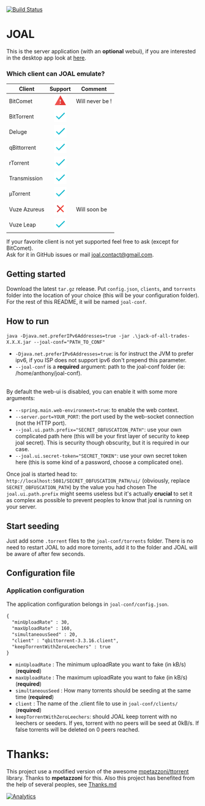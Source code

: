 [![Build Status](https://travis-ci.org/anthonyraymond/joal.svg?branch=master)](https://travis-ci.org/anthonyraymond/joal)

# JOAL
This is the server application (with an **optional** webui), if you are interested in the desktop app look at [here](https://github.com/anthonyraymond/joal-desktop).

### Which client can JOAL emulate?

| Client        | Support                       | Comment        |
| ------------- |:-----------------------------:|----------------|
| BitComet      | ![FUCK NO !][support-fuck_no] | Will never be !|
| BitTorrent    | ![Yes][support-yes]           |                |
| Deluge        | ![Yes][support-yes]           |                |
| qBittorrent   | ![Yes][support-yes]           |                |
| rTorrent      | ![Yes][support-yes]           |                |
| Transmission  | ![Yes][support-yes]           |                |
| µTorrent      | ![Yes][support-yes]           |                |
| Vuze Azureus  | ![Yes][support-no]            | Will soon be   |
| Vuze Leap     | ![Yes][support-yes]           |                |

If your favorite client is not yet supported feel free to ask (except for BitComet).<br/>
Ask for it in GitHub issues or mail <a href="mailto:joal.contact@gmail.com">joal.contact@gmail.com</a>.


[support-fuck_no]:readme-assets/warning.png
[support-no]:readme-assets/cross-mark.png
[support-yes]:readme-assets/check-mark.png

## Getting started
Download the latest `tar.gz` release.
Put `config.json`, `clients`, and `torrents` folder into the location of your choice (this will be your configuration folder). For the rest of this README, it will be named `joal-conf`.

## How to run

```
java -Djava.net.preferIPv6Addresses=true -jar .\jack-of-all-trades-X.X.X.jar --joal-conf="PATH_TO_CONF" 
```

- `-Djava.net.preferIPv6Addresses=true`: is for instruct the JVM to prefer ipv6, if you ISP does not support ipv6 don't prepend this parameter.
- `--joal-conf` is a **required** argument: path to the joal-conf folder (ie: /home/anthony/joal-conf).

<br />
By default the web-ui is disabled, you can enable it with some more arguments:

- `--spring.main.web-environment=true`: to enable the web context.
- `--server.port=YOUR_PORT`: the port used by the web-socket connection (not the HTTP port).
- `--joal.ui.path.prefix="SECRET_OBFUSCATION_PATH"`: use your own complicated path here (this will be your first layer of security to keep joal secret). This is security though obscurity, but it is required in our case.  
- `--joal.ui.secret-token="SECRET_TOKEN"`: use your own secret token here (this is some kind of a password, choose a complicated one).

Once joal is started head to: `http://localhost:5081/SECRET_OBFUSCATION_PATH/ui/` (obviously, replace `SECRET_OBFUSCATION_PATH`) by the value you had chosen
The `joal.ui.path.prefix` might seems useless but it's actually **crucial** to set it as complex as possible to prevent peoples to know that joal is running on your server.


## Start seeding
Just add some `.torrent` files to the `joal-conf/torrents` folder. There is no need to restart JOAL to add more torrents, add it to the folder and JOAL will be aware of after few seconds.

## Configuration file
### Application configuration
The application configuration belongs in `joal-conf/config.json`.

```
{
  "minUploadRate" : 30,
  "maxUploadRate" : 160,
  "simultaneousSeed" : 20,
  "client" : "qbittorrent-3.3.16.client",
  "keepTorrentWithZeroLeechers" : true
}
```
- `minUploadRate` : The minimum uploadRate you want to fake (in kB/s) (**required**)
- `maxUploadRate` : The maximum uploadRate you want to fake (in kB/s) (**required**)
- `simultaneousSeed` : How many torrents should be seeding at the same time (**required**)
- `client` : The name of the .client file to use in `joal-conf/clients/` (**required**)
- `keepTorrentWithZeroLeechers`: should JOAL keep torrent with no leechers or seeders. If yes, torrent with no peers will be seed at 0kB/s. If false torrents will be deleted on 0 peers reached.

# Thanks:
This project use a modified version of the awesome [mpetazzoni/ttorrent](http://mpetazzoni.github.com/ttorrent/) library. Thanks to **mpetazzoni** for this.
Also this project has benefited from the help of several peoples, see [Thanks.md](THANKS.md)

[![Analytics](https://ga-beacon.appspot.com/UA-97530761-1/joal/readme?pixel)](https://github.com/igrigorik/ga-beacon)
